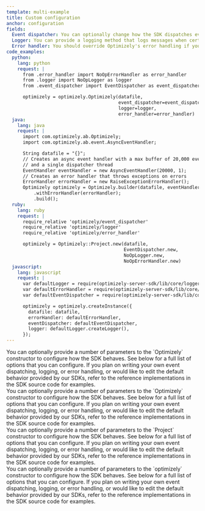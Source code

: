 ```yaml
---
template: multi-example
title: Custom configuration
anchor: configuration
fields:
  Event dispatcher: You can optionally change how the SDK dispatches events to Optimizely, by providing a request handling function that takes a URL and query parameters as arguments. You should provide your own event dispatcher if you have particular networking requirements on your servers that aren't met by our default dispatcher.
  Logger: You can provide a logging method that logs messages when certain events occur in the SDK. You can write your own logger if you would like to customize things like message formatting or minimum logging levels. For the Java SDK, we require the use of an [SLF4J](http://www.slf4j.org) implementation.
  Error handler: You should override Optimizely's error handling if you would like to take custom actions when exceptions are raised. If you are using the SDK in production then you will want to handle exceptions elegantly.
code_examples:
  python:
    lang: python
    request: |
      from .error_handler import NoOpErrorHandler as error_handler
      from .logger import NoOpLogger as logger
      from .event_dispatcher import EventDispatcher as event_dispatcher

      optimizely = optimizely.Optimizely(datafile,
                                         event_dispatcher=event_dispatcher,
                                         logger=logger,
                                         error_handler=error_handler)
  java:
    lang: java
    request: |
      import com.optimizely.ab.Optimizely;
      import com.optimizely.ab.event.AsyncEventHandler;

      String datafile = "{}";
      // Creates an async event handler with a max buffer of 20,000 events
      // and a single dispatcher thread
      EventHandler eventHandler = new AsyncEventHandler(20000, 1);
      // Creates an error handler that throws exceptions on errors
      ErrorHandler errorHandler = new RaiseExceptionErrorHandler();
      Optimizely optimizely = Optimizely.builder(datafile, eventHandler)
          .withErrorHandler(errorHandler);
          .build();
  ruby:
    lang: ruby
    request: |
      require_relative 'optimizely/event_dispatcher'
      require_relative 'optimizely/logger'
      require_relative 'optimizely/error_handler'

      optimizely = Optimizely::Project.new(datafile,
                                           EventDispatcher.new,
                                           NoOpLogger.new,
                                           NoOpErrorHandler.new)
  javascript:
    lang: javascript
    request: |
      var defaultLogger = require(optimizely-server-sdk/lib/core/logger);
      var defaultErrorHandler = require(optimizely-server-sdk/lib/core/error_handler);
      var defaultEventDispatcher = require(optimizely-server-sdk/lib/core/event_dispatcher);

      optimizely = optimizely.createInstance({
        datafile: datafile,
        errorHandler: defaultErrorHandler,
        eventDispatcher: defaultEventDispatcher,
        logger: defaultLogger.createLogger(),
      });
---
```

<div class="hidden visible" data-toggle-section="python-code">
  You can optionally provide a number of parameters to the `Optimizely` constructor to configure how the SDK behaves. See below for a full list of options that you can configure. If you plan on writing your own event dispatching, logging, or error handling, or would like to edit the default behavior provided by our SDKs, refer to the reference implementations in the SDK source code for examples.
</div>

<div class="hidden visible" data-toggle-section="java-code">
  You can optionally provide a number of parameters to the `Optimizely` constructor to configure how the SDK behaves. See below for a full list of options that you can configure. If you plan on writing your own event dispatching, logging, or error handling, or would like to edit the default behavior provided by our SDKs, refer to the reference implementations in the SDK source code for examples.
</div>

<div class="hidden visible" data-toggle-section="ruby-code">
  You can optionally provide a number of parameters to the `Project` constructor to configure how the SDK behaves. See below for a full list of options that you can configure. If you plan on writing your own event dispatching, logging, or error handling, or would like to edit the default behavior provided by our SDKs, refer to the reference implementations in the SDK source code for examples.
</div>

<div class="hidden visible" data-toggle-section="javascript-code">
  You can optionally provide a number of parameters to the `optimizely` constructor to configure how the SDK behaves. See below for a full list of options that you can configure. If you plan on writing your own event dispatching, logging, or error handling, or would like to edit the default behavior provided by our SDKs, refer to the reference implementations in the SDK source code for examples.
</div>
